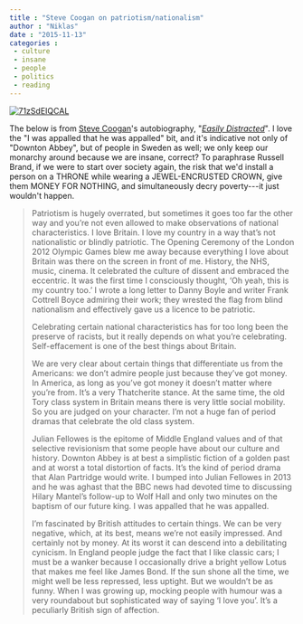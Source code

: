 ```yaml
---
title : "Steve Coogan on patriotism/nationalism"
author : "Niklas"
date : "2015-11-13"
categories : 
 - culture
 - insane
 - people
 - politics
 - reading
---
```


[![71zSdEIQCAL](https://niklasblog.com/wp-content/71zSdEIQCAL.jpg)](https://niklasblog.com/wp-content/71zSdEIQCAL.jpg)

The below is from [Steve Coogan](https://en.wikipedia.org/wiki/Steve_Coogan)'s autobiography, "_[Easily Distracted](https://www.goodreads.com/book/show/26888361-easily-distracted)_". I love the "I was appalled that he was appalled" bit, and it's indicative not only of "Downton Abbey", but of people in Sweden as well; we only keep our monarchy around because we are insane, correct? To paraphrase Russell Brand, if we were to start over society again, the risk that we'd install a person on a THRONE while wearing a JEWEL-ENCRUSTED CROWN, give them MONEY FOR NOTHING, and simultaneously decry poverty---it just wouldn't happen.

> Patriotism is hugely overrated, but sometimes it goes too far the other way and you’re not even allowed to make observations of national characteristics. I love Britain. I love my country in a way that’s not nationalistic or blindly patriotic. The Opening Ceremony of the London 2012 Olympic Games blew me away because everything I love about Britain was there on the screen in front of me. History, the NHS, music, cinema. It celebrated the culture of dissent and embraced the eccentric. It was the first time I consciously thought, ‘Oh yeah, this is my country too.’ I wrote a long letter to Danny Boyle and writer Frank Cottrell Boyce admiring their work; they wrested the flag from blind nationalism and effectively gave us a licence to be patriotic.
> 
> Celebrating certain national characteristics has for too long been the preserve of racists, but it really depends on what you’re celebrating. Self-effacement is one of the best things about Britain.
> 
> We are very clear about certain things that differentiate us from the Americans: we don’t admire people just because they’ve got money. In America, as long as you’ve got money it doesn’t matter where you’re from. It’s a very Thatcherite stance. At the same time, the old Tory class system in Britain means there is very little social mobility. So you are judged on your character. I’m not a huge fan of period dramas that celebrate the old class system.
> 
> Julian Fellowes is the epitome of Middle England values and of that selective revisionism that some people have about our culture and history. Downton Abbey is at best a simplistic fiction of a golden past and at worst a total distortion of facts. It’s the kind of period drama that Alan Partridge would write. I bumped into Julian Fellowes in 2013 and he was aghast that the BBC news had devoted time to discussing Hilary Mantel’s follow-up to Wolf Hall and only two minutes on the baptism of our future king. I was appalled that he was appalled.
> 
> I’m fascinated by British attitudes to certain things. We can be very negative, which, at its best, means we’re not easily impressed. And certainly not by money. At its worst it can descend into a debilitating cynicism. In England people judge the fact that I like classic cars; I must be a wanker because I occasionally drive a bright yellow Lotus that makes me feel like James Bond. If the sun shone all the time, we might well be less repressed, less uptight. But we wouldn’t be as funny. When I was growing up, mocking people with humour was a very roundabout but sophisticated way of saying ‘I love you’. It’s a peculiarly British sign of affection.
